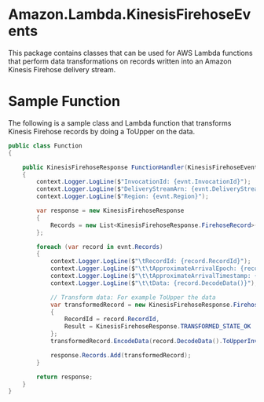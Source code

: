 # Amazon.Lambda.KinesisFirehoseEvents

This package contains classes that can be used for AWS Lambda functions that perform data transformations on records written into an Amazon Kinesis Firehose delivery stream.

# Sample Function

The following is a sample class and Lambda function that transforms Kinesis Firehose records by doing a ToUpper on the data.

```csharp
public class Function
{

    public KinesisFirehoseResponse FunctionHandler(KinesisFirehoseEvent evnt, ILambdaContext context)
    {
        context.Logger.LogLine($"InvocationId: {evnt.InvocationId}");
        context.Logger.LogLine($"DeliveryStreamArn: {evnt.DeliveryStreamArn}");
        context.Logger.LogLine($"Region: {evnt.Region}");

        var response = new KinesisFirehoseResponse
        {
            Records = new List<KinesisFirehoseResponse.FirehoseRecord>()
        };

        foreach (var record in evnt.Records)
        {
            context.Logger.LogLine($"\tRecordId: {record.RecordId}");
            context.Logger.LogLine($"\t\tApproximateArrivalEpoch: {record.ApproximateArrivalEpoch}");
            context.Logger.LogLine($"\t\tApproximateArrivalTimestamp: {record.ApproximateArrivalTimestamp}");
            context.Logger.LogLine($"\t\tData: {record.DecodeData()}");

            // Transform data: For example ToUpper the data
            var transformedRecord = new KinesisFirehoseResponse.FirehoseRecord
            {
                RecordId = record.RecordId,
                Result = KinesisFirehoseResponse.TRANSFORMED_STATE_OK                    
            };
            transformedRecord.EncodeData(record.DecodeData().ToUpperInvariant());

            response.Records.Add(transformedRecord);
        }

        return response;
    }
}
```
